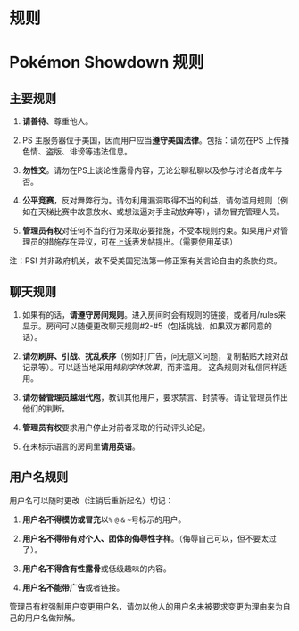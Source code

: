 # 规则

# Pokémon Showdown 规则

## 主要规则

1. **请善待**、尊重他人。

2. PS 主服务器位于美国，因而用户应当**遵守美国法律**。包括：请勿在PS 上传播色情、盗版、诽谤等违法信息。

3. **勿性交**。请勿在PS上谈论性露骨内容，无论公聊私聊以及参与讨论者成年与否。

4. **公平竞赛**，反对舞弊行为。请勿利用漏洞取得不当的利益，请勿滥用规则（例如在天梯比赛中故意放水、或想法逼对手主动放弃等），请勿冒充管理人员。

5. **管理员有权**对任何不当的行为采取必要措施，不受本规则约束。如果用户对管理员的措施存在异议，可在[上诉](/appeal)表发帖提出。（需要使用英语）

注：PS! 并非政府机关，故不受美国宪法第一修正案有关言论自由的条款约束。

## 聊天规则

1. 如果有的话，**请遵守房间规则**。进入房间时会有规则的链接，或者用/rules来显示。房间可以随便更改聊天规则#2-#5（包括挑战，如果双方都同意的话）。

2. **请勿刷屏、引战、扰乱秩序**（例如打广告，问无意义问题，复制黏贴大段对战记录等）。可以适当地采用<i>特别字体效果</i>，而非滥用。 这条规则对私信同样适用。

3. **请勿替管理员越俎代庖**，教训其他用户，要求禁言、封禁等。请让管理员作出他们的判断。

4. **管理员有权**要求用户停止对前者采取的行动评头论足。

5. 在未标示语言的房间里**请用英语**。

## 用户名规则

用户名可以随时更改（注销后重新起名）切记：

1. **用户名不得模仿或冒充**以`%` `@` `&` `~`号标示的用户。

2. **用户名不得带有对个人、团体的侮辱性字样**。（侮辱自己可以，但不要太过了）。

3. **用户名不得含有性露骨**或低级趣味的内容。

4. **用户名不能带广告**或者链接。

管理员有权强制用户变更用户名，请勿以他人的用户名未被要求变更为理由来为自己的用户名做辩解。
